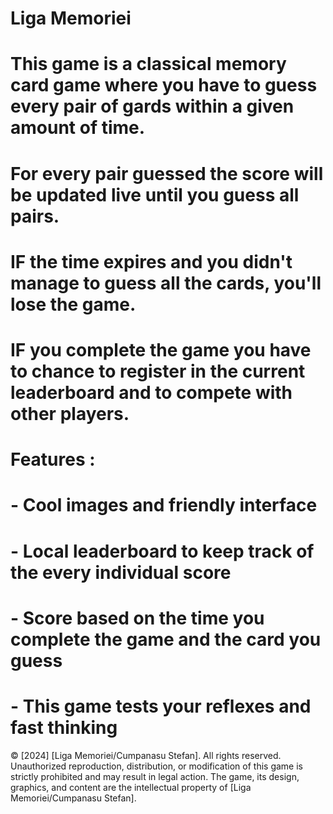 # Liga Memoriei

# This game is a classical memory card game where you have to guess every pair of gards within a given amount of time.
# For every pair guessed the score will be updated live until you guess all pairs.
# IF the time expires and you didn't manage to guess all the cards, you'll lose the game.
# IF you complete the game you have to chance to register in the current leaderboard and to compete with other players.

# Features :
#  - Cool images and friendly interface
#  - Local leaderboard to keep track of the every individual score
#  - Score based on the time you complete the game and the card you guess
#  - This game tests your reflexes and fast thinking



© [2024] [Liga Memoriei/Cumpanasu Stefan]. All rights reserved. Unauthorized reproduction, distribution, or modification of this game is strictly prohibited and may result in legal action. The game, its design, graphics, and content are the intellectual property of [Liga Memoriei/Cumpanasu Stefan].
